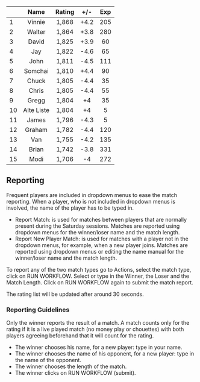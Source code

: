 | |Name|Rating|+/-|Exp|
|-|:--:|:----:|:-:|:-:|
|1|Vinnie|1,868|+4.2|205|
|2|Walter|1,864|+3.8|280|
|3|David|1,825|+3.9|60|
|4|Jay|1,822|-4.6|65|
|5|John|1,811|-4.5|111|
|6|Somchai|1,810|+4.4|90|
|7|Chuck|1,805|-4.4|35|
|8|Chris|1,805|-4.4|55|
|9|Gregg|1,804|+4|35|
|10|Alte Liste|1,804|+4|5|
|11|James|1,796|-4.3|5|
|12|Graham|1,782|-4.4|120|
|13|Van|1,755|-4.2|135|
|14|Brian|1,742|-3.8|331|
|15|Modi|1,706|-4|272|

 

## Reporting

Frequent players are included in dropdown menus to ease the match reporting.
When a player, who is not included in dropdown menus is involved, the name of the player has to be typed in.

- Report Match:  is used for matches between players that are normally present during the Saturday sessions.
Matches are reported using dropdown menus for the winner/loser name and the match length.
- Report New Player Match:  is used for matches with a player not in the dropdown menus, for example, when a new player joins.
Matches are reported using dropdown menus or editing the name manual for the winner/loser name and the match length.

To report any of the two match types go to Actions, select the match type, click on RUN WORKFLOW.
Select or type in the Winner, the Loser and the Match Length.
Click on RUN WORKFLOW again to submit the match report.

The rating list will be updated after around 30 seconds.

### Reporting Guidelines

Only the winner reports the result of a match.
A match counts only for the rating if it is a live played match (no money play or chouettes)
with both players agreeing beforehand that it will count for the rating.

- The winner chooses his name, for a new player: type in your name.
- The winner chooses the name of his opponent, for a new player: type in the name of the opponent.
- The winner chooses the length of the match.
- The winner clicks on RUN WORKFLOW (submit).
